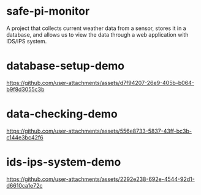 # safe-pi-monitor
A project that collects current weather data from a sensor, stores it in a database, and allows us to view the data through a web application with IDS/IPS system.

# database-setup-demo

https://github.com/user-attachments/assets/d7f94207-26e9-405b-b064-b9f8d3055c3b

# data-checking-demo

https://github.com/user-attachments/assets/556e8733-5837-43ff-bc3b-c144e3bc42f6

# ids-ips-system-demo

https://github.com/user-attachments/assets/2292e238-692e-4544-92d1-d6610ca1e72c

